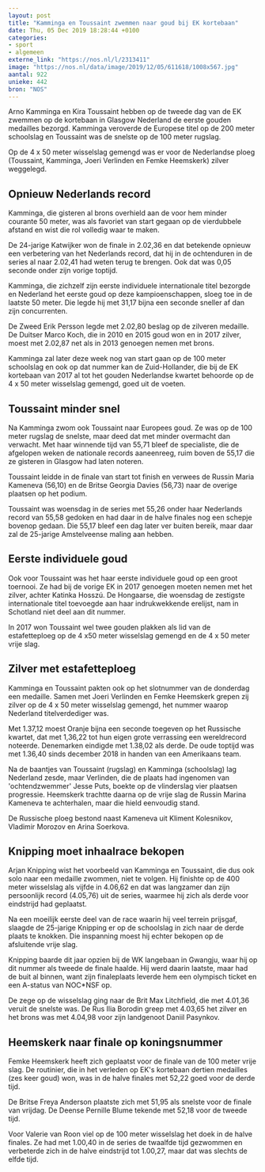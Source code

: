 ```yaml
---
layout: post
title: "Kamminga en Toussaint zwemmen naar goud bij EK kortebaan"
date: Thu, 05 Dec 2019 18:28:44 +0100
categories: 
- sport 
- algemeen 
externe_link: "https://nos.nl/l/2313411"
image: "https://nos.nl/data/image/2019/12/05/611618/1008x567.jpg"
aantal: 922
unieke: 442
bron: "NOS"
---
```


<p>Arno Kamminga en Kira Toussaint hebben op de tweede dag van de EK zwemmen op de kortebaan in Glasgow Nederland de eerste gouden medailles bezorgd. Kamminga veroverde de Europese titel op de 200 meter schoolslag en Toussaint was de snelste op de 100 meter rugslag.</p>
<p>Op de 4 x 50 meter wisselslag gemengd was er voor de Nederlandse ploeg (Toussaint, Kamminga, Joeri Verlinden en Femke Heemskerk) zilver weggelegd.</p>
<h2>Opnieuw Nederlands record</h2>
<p>Kamminga, die gisteren al brons overhield aan de voor hem minder courante 50 meter, was als favoriet van start gegaan op de vierdubbele afstand en wist die rol volledig waar te maken.</p>
<p>De 24-jarige Katwijker won de finale in 2.02,36 en dat betekende opnieuw een verbetering van het Nederlands record, dat hij in de ochtenduren in de series al naar 2.02,41 had weten terug te brengen. Ook dat was 0,05 seconde onder zijn vorige toptijd.</p>
<p>Kamminga, die zichzelf zijn eerste individuele internationale titel bezorgde en Nederland het eerste goud op deze kampioenschappen, sloeg toe in de laatste 50 meter. Die legde hij met 31,17 bijna een seconde sneller af dan zijn concurrenten.</p>
<p>De Zweed Erik Persson legde met 2.02,80 beslag op de zilveren medaille. De Duitser Marco Koch, die in 2010 en 2015 goud won en in 2017 zilver, moest met 2.02,87 net als in 2013 genoegen nemen met brons.</p>
<p>Kamminga zal later deze week nog van start gaan op de 100 meter schoolslag en ook op dat nummer kan de Zuid-Hollander, die bij de EK kortebaan van 2017 al tot het gouden Nederlandse kwartet behoorde op de 4 x 50 meter wisselslag gemengd, goed uit de voeten.</p>
<h2>Toussaint minder snel</h2>
<p>Na Kamminga zwom ook Toussaint naar Europees goud. Ze was op de 100 meter rugslag de snelste, maar deed dat met minder overmacht dan verwacht. Met haar winnende tijd van 55,71 bleef de specialiste, die de afgelopen weken de nationale records aaneenreeg, ruim boven de 55,17 die ze gisteren in Glasgow had laten noteren.</p>
<p>Toussaint leidde in de finale van start tot finish en verwees de Russin Maria Kameneva (56,10) en de Britse Georgia Davies (56,73) naar de overige plaatsen op het podium.</p>
<p>Toussaint was woensdag in de series met 55,26 onder haar Nederlands record van 55,58 gedoken en had daar in de halve finales nog een schepje bovenop gedaan. Die 55,17 bleef een dag later ver buiten bereik, maar daar zal de 25-jarige Amstelveense maling aan hebben.</p>
<h2>Eerste individuele goud</h2>
<p>Ook voor Toussaint was het haar eerste individuele goud op een groot toernooi. Ze had bij de vorige EK in 2017 genoegen moeten nemen met het zilver, achter Katinka Hosszú. De Hongaarse, die woensdag de zestigste internationale titel toevoegde aan haar indrukwekkende erelijst, nam in Schotland niet deel aan dit nummer.</p>
<p>In 2017 won Toussaint wel twee gouden plakken als lid van de estafetteploeg op de 4 x50 meter wisselslag gemengd en de 4 x 50 meter vrije slag.</p>
<h2>Zilver met estafetteploeg</h2>
<p>Kamminga en Toussaint pakten ook op het slotnummer van de donderdag een medaille. Samen met Joeri Verlinden en Femke Heemskerk grepen zij zilver op de 4 x 50 meter wisselslag gemengd, het nummer waarop Nederland titelverdediger was.</p>
<p>Met 1.37,12 moest Oranje bijna een seconde toegeven op het Russische kwartet, dat met 1,36,22 tot hun eigen grote verrassing een wereldrecord noteerde. Denemarken eindigde met 1.38,02 als derde. De oude toptijd was met 1.36,40 sinds december 2018 in handen van een Amerikaans team.</p>
<p>Na de baantjes van Toussaint (rugslag) en Kamminga (schoolslag) lag Nederland zesde, maar Verlinden, die de plaats had ingenomen van 'ochtendzwemmer' Jesse Puts, boekte op de vlinderslag vier plaatsen progressie. Heemskerk trachtte daarna op de vrije slag de Russin Marina Kameneva te achterhalen, maar die hield eenvoudig stand.</p>
<p>De Russische ploeg bestond naast Kameneva uit Kliment Kolesnikov, Vladimir Morozov en Arina Soerkova.</p>
<h2>Knipping moet inhaalrace bekopen</h2>
<p>Arjan Knipping wist het voorbeeld van Kamminga en Toussaint, die dus ook solo naar een medaille zwommen, niet te volgen. Hij finishte op de 400 meter wisselslag als vijfde in 4.06,62 en dat was langzamer dan zijn persoonlijk record (4.05,76) uit de series, waarmee hij zich als derde voor eindstrijd had geplaatst.</p>
<p>Na een moeilijk eerste deel van de race waarin hij veel terrein prijsgaf, slaagde de 25-jarige Knipping er op de schoolslag in zich naar de derde plaats te knokken. Die inspanning moest hij echter bekopen op de afsluitende vrije slag.</p>
<p>Knipping baarde dit jaar opzien bij de WK langebaan in Gwangju, waar hij op dit nummer als tweede de finale haalde. Hij werd daarin laatste, maar had de buit al binnen, want zijn finaleplaats leverde hem een olympisch ticket en een A-status van NOC*NSF op.</p>
<p>De zege op de wisselslag ging naar de Brit Max Litchfield, die met 4.01,36 veruit de snelste was. De Rus Ilia Borodin greep met 4.03,65 het zilver en het brons was met 4.04,98 voor zijn landgenoot Daniil Pasynkov.</p>
<h2>Heemskerk naar finale op koningsnummer</h2>
<p>Femke Heemskerk heeft zich geplaatst voor de finale van de 100 meter vrije slag. De routinier, die in het verleden op EK's kortebaan dertien medailles (zes keer goud) won, was in de halve finales met 52,22 goed voor de derde tijd.</p>
<p>De Britse Freya Anderson plaatste zich met 51,95 als snelste voor de finale van vrijdag. De Deense Pernille Blume tekende met 52,18 voor de tweede tijd.</p>
<p>Voor Valerie van Roon viel op de 100 meter wisselslag het doek in de halve finales. Ze had met 1.00,40 in de series de twaalfde tijd gezwommen en verbeterde zich in de halve eindstrijd tot 1.00,27, maar dat was slechts de elfde tijd.</p>
